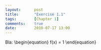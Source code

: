```yaml
---
layout:      post
title:       "Exercise 1.1"
tags:        [Chapter 1]
comments:    true
date:        2010-07-17 13:00
---
```


Bla:
\begin{equation}
    f(x) = 1
\end{equation}
